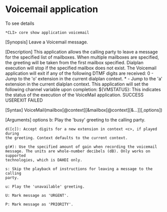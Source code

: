 # Voicemail application 

To see details 
```commandline
*CLI> core show application voicemail
```

[Synopsis]
Leave a Voicemail message. 

[Description]
This application allows the calling party to leave a message for the specified
list of mailboxes. When multiple mailboxes are specified, the greeting will be
taken from the first mailbox specified. Dialplan execution will stop if the
specified mailbox does not exist.
The Voicemail application will exit if any of the following DTMF digits are
received:
    0 - Jump to the 'o' extension in the current dialplan context.
    * - Jump to the 'a' extension in the current dialplan context.
This application will set the following channel variable upon completion:
${VMSTATUS}: This indicates the status of the execution of the VoiceMail
application.
    SUCCESS
    USEREXIT
    FAILED

[Syntax]
VoiceMail(mailbox[@context][&mailbox[@context][&...]][,options])

[Arguments]
options
    b: Play the 'busy' greeting to the calling party.

    d([c]): Accept digits for a new extension in context <c>, if played during
    the greeting. Context defaults to the current context.

    g(#): Use the specified amount of gain when recording the voicemail
    message. The units are whole-number decibels (dB). Only works on supported
    technologies, which is DAHDI only.

    s: Skip the playback of instructions for leaving a message to the calling
    party.

    u: Play the 'unavailable' greeting.

    U: Mark message as 'URGENT'.

    P: Mark message as 'PRIORITY'.

